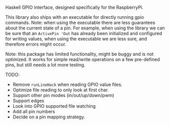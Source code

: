 Haskell GPIO interface, designed specifically for the RaspberryPi.

This library also ships with an executable for directly running gpio commands. Note: when using the executable there are less guarantees about the current state of a pin. For example, when using the library we can be sure that an `ActivePin 'Out` has already been initialized and configured for writing values, when using the executable we are less sure, and therefore errors might occur.


Note: this package has limited functionality, might be buggy and is not optimized. It works for simple read/write operations on a few pre-defined pins, but still needs a lot more testing.

TODO:
  * Remove `runLineHack` when reading GPIO value files.
  * Optimize file reading to only look at first char.
  * Support other pin modes (in/out/up/down/pwm)
  * Support edges
  * Look into GPIO supported file watching
  * Add all pin numbers
  * Decide on a pin mapping strategy.
